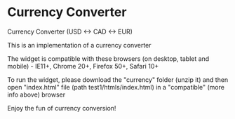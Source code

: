 # Currency Converter

Currency Converter (USD <-> CAD <-> EUR)

This is an implementation of a currency converter

The widget is compatible with these browsers (on desktop, tablet and mobile) - IE11+, Chrome 20+, Firefox 50+, Safari 10+

To run the widget, please download the "currency" folder (unzip it) and then open "index.html" file (path test1/htmls/index.html) in a "compatible" (more info above) browser

Enjoy the fun of currency conversion!

